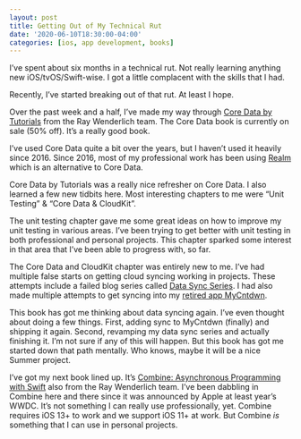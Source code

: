 ```yaml
---
layout: post
title: Getting Out of My Technical Rut
date: '2020-06-10T18:30:00-04:00'
categories: [ios, app development, books]
---
```

I’ve spent about six months in a technical rut. Not really learning anything new iOS/tvOS/Swift-wise. I got a little complacent with the skills that I had. 

Recently, I’ve started breaking out of that rut. At least I hope. 

Over the past week and a half, I’ve made my way through [Core Data by Tutorials](https://store.raywenderlich.com/products/core-data-by-tutorials) from the Ray Wenderlich team. The Core Data book is currently on sale (50% off). It’s a really good book. 

I’ve used Core Data quite a bit over the years, but I haven’t used it heavily since 2016. Since 2016, most of my professional work has been using [Realm](https://realm.io) which is an alternative to Core Data. 

Core Data by Tutorials was a really nice refresher on Core Data. I also learned a few new tidbits here. Most interesting chapters to me were “Unit Testing” & “Core Data & CloudKit”. 

The unit testing chapter gave me some great ideas on how to improve my unit testing in various areas. I’ve been trying to get better with unit testing in both professional and personal projects. This chapter sparked some interest in that area that I’ve been able to progress with, so far. 

The Core Data and CloudKit chapter was entirely new to me. I’ve had multiple false starts on getting cloud syncing working in projects. These attempts include a failed blog series called [Data Sync Series](https://ryan.grier.co/2017/10/24/data-sync-series-part-5/). I had also made multiple attempts to get syncing into my [retired app MyCntdwn](https://ryan.grier.co/2019/10/22/sad-day/). 

This book has got me thinking about data syncing again. I’ve even thought about doing a few things. First, adding sync to MyCntdwn (finally) and shipping it again. Second, revamping my data sync series and actually finishing it. I’m not sure if any of this will happen. But this book has got me started down that path mentally. Who knows, maybe it will be a nice Summer project. 

I’ve got my next book lined up. It’s [Combine: Asynchronous Programming with Swift](https://store.raywenderlich.com/products/combine-asynchronous-programming-with-swift) also from the Ray Wenderlich team. I’ve been dabbling in Combine here and there since it was announced by Apple at least year’s WWDC. It’s not something I can really use professionally, yet. Combine requires iOS 13+ to work and we support iOS 11+ at work. But Combine _is_ something that I can use in personal projects. 